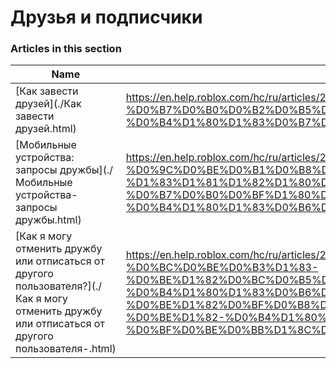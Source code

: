 # Друзья и подписчики  
### Articles in this section
Name|URL
-|-
[Как завести друзей](./Как завести друзей.html) |https://en.help.roblox.com/hc/ru/articles/203313580-%D0%9A%D0%B0%D0%BA-%D0%B7%D0%B0%D0%B2%D0%B5%D1%81%D1%82%D0%B8-%D0%B4%D1%80%D1%83%D0%B7%D0%B5%D0%B9
[Мобильные устройства: запросы дружбы](./Мобильные устройства- запросы дружбы.html) |https://en.help.roblox.com/hc/ru/articles/203313480-%D0%9C%D0%BE%D0%B1%D0%B8%D0%BB%D1%8C%D0%BD%D1%8B%D0%B5-%D1%83%D1%81%D1%82%D1%80%D0%BE%D0%B9%D1%81%D1%82%D0%B2%D0%B0-%D0%B7%D0%B0%D0%BF%D1%80%D0%BE%D1%81%D1%8B-%D0%B4%D1%80%D1%83%D0%B6%D0%B1%D1%8B
[Как я могу отменить дружбу или отписаться от другого пользователя?](./Как я могу отменить дружбу или отписаться от другого пользователя-.html) |https://en.help.roblox.com/hc/ru/articles/203313590-%D0%9A%D0%B0%D0%BA-%D1%8F-%D0%BC%D0%BE%D0%B3%D1%83-%D0%BE%D1%82%D0%BC%D0%B5%D0%BD%D0%B8%D1%82%D1%8C-%D0%B4%D1%80%D1%83%D0%B6%D0%B1%D1%83-%D0%B8%D0%BB%D0%B8-%D0%BE%D1%82%D0%BF%D0%B8%D1%81%D0%B0%D1%82%D1%8C%D1%81%D1%8F-%D0%BE%D1%82-%D0%B4%D1%80%D1%83%D0%B3%D0%BE%D0%B3%D0%BE-%D0%BF%D0%BE%D0%BB%D1%8C%D0%B7%D0%BE%D0%B2%D0%B0%D1%82%D0%B5%D0%BB%D1%8F-